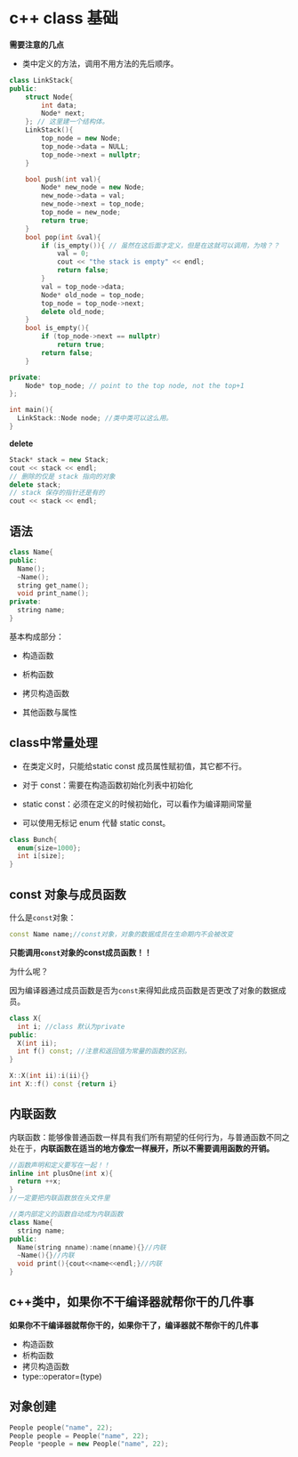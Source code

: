 # c++ class 基础

**需要注意的几点**

* 类中定义的方法，调用不用方法的先后顺序。

```c++
class LinkStack{
public:
	struct Node{
		int data;
		Node* next;
	}; // 这里建一个结构体。
	LinkStack(){
		top_node = new Node;
		top_node->data = NULL;
		top_node->next = nullptr;
	}

	bool push(int val){
		Node* new_node = new Node;
		new_node->data = val;
		new_node->next = top_node;
		top_node = new_node;
		return true;
	}
	bool pop(int &val){
		if (is_empty()){ // 虽然在这后面才定义，但是在这就可以调用，为啥？？
			val = 0;
			cout << "the stack is empty" << endl;
			return false;
		}
		val = top_node->data;
		Node* old_node = top_node;
		top_node = top_node->next;
		delete old_node;
	}
	bool is_empty(){
		if (top_node->next == nullptr)
			return true;
		return false;
	}

private:
	Node* top_node; // point to the top node, not the top+1
};

int main(){
  LinkStack::Node node; //类中类可以这么用。
}
```

**delete**

```c++
Stack* stack = new Stack;
cout << stack << endl;
// 删除的仅是 stack 指向的对象
delete stack;
// stack 保存的指针还是有的
cout << stack << endl;
```







## 语法

```c++
class Name{
public:
  Name();
  ~Name();
  string get_name();
  void print_name();
private:
  string name;
}
```

基本构成部分：

- 构造函数

- 析构函数

- 拷贝构造函数

- 其他函数与属性

## class中常量处理

- 在类定义时，只能给static const 成员属性赋初值，其它都不行。

- 对于 const：需要在构造函数初始化列表中初始化

- static const：必须在定义的时候初始化，可以看作为编译期间常量

- 可以使用无标记 enum 代替 static const。
```c++
class Bunch{
  enum{size=1000};
  int i[size];
}
```

## const 对象与成员函数

什么是`const`对象：
```c++
const Name name;//const对象，对象的数据成员在生命期内不会被改变
```
**只能调用`const`对象的const成员函数！！**

为什么呢？

因为编译器通过成员函数是否为`const`来得知此成员函数是否更改了对象的数据成员。

```c++
class X{
  int i; //class 默认为private
public:
  X(int ii);
  int f() const; //注意和返回值为常量的函数的区别。
}

X::X(int ii):i(ii){}
int X::f() const {return i}
```

## 内联函数
内联函数：能够像普通函数一样具有我们所有期望的任何行为，与普通函数不同之处在于，**内联函数在适当的地方像宏一样展开，所以不需要调用函数的开销。**

```c++
//函数声明和定义要写在一起！！
inline int plusOne(int x){
  return ++x;
}
//一定要把内联函数放在头文件里

//类内部定义的函数自动成为内联函数
class Name{
  string name;
public:
  Name(string nname):name(nname){}//内联
  ~Name(){}//内联
  void print(){cout<<name<<endl;}//内联
}
```

## c++类中，如果你不干编译器就帮你干的几件事
**如果你不干编译器就帮你干的，如果你干了，编译器就不帮你干的几件事**

* 构造函数
* 析构函数
* 拷贝构造函数
* type::operator=(type)



## 对象创建

```c++
People people("name", 22);
People people = People("name", 22);
People *people = new People("name", 22);
```

